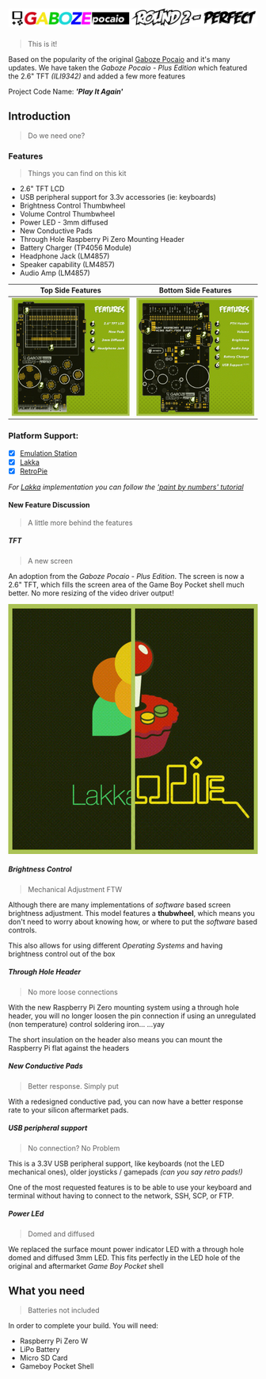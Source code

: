# ![Gaboze Pocaio](images/logo.png)
> This is it!

Based on the popularity of the original [Gaboze Pocaio](https://github.com/GameboyZero/GabozePocaio) and it's many updates. We have taken the *Gaboze Pocaio - Plus Edition* which featured the 2.6" TFT *(ILI9342)* and added a few more features

Project Code Name: ***'Play It Again'***

## Introduction
> Do we need one?

### Features
> Things you can find on this kit

- 2.6" TFT LCD
- USB peripheral support for 3.3v accessories (ie: keyboards)
- Brightness Control Thumbwheel
- Volume Control Thumbwheel
- Power LED - 3mm diffused
- New Conductive Pads
- Through Hole Raspberry Pi Zero Mounting Header
- Battery Charger (TP4056 Module)
- Headphone Jack (LM4857)
- Speaker capability (LM4857)
- Audio Amp (LM4857)

| Top Side Features | Bottom Side Features |
| - | - |
| ![Top](images/features_001.jpg) | ![Bottom](images/features_002.jpg) |

### Platform Support:

- [x] [Emulation Station](http://www.emulationstation.org/)
- [x] [Lakka](http://www.lakka.tv/)
- [x] [RetroPie](https://retropie.org.uk/)

*For [Lakka](http://www.lakka.tv/) implementation you can follow the ['paint by numbers' tutorial](https://github.com/32teeth/Lakka-For-Gaboze-Pocaio)*

#### New Feature Discussion
> A little more behind the features

##### TFT
> A new screen

An adoption from the *Gaboze Pocaio - Plus Edition*. The screen is now a 2.6" TFT, which fills the screen area of the Game Boy Pocket shell much better. No more resizing of the video driver output!

![Lakka or RetroPie](images/features_003.jpg)

##### Brightness Control
> Mechanical Adjustment FTW

Although there are many implementations of *software* based screen brightness adjustment. This model features a **thubwheel**, which means you don't need to worry about knowing how, or where to put the *software* based controls.

This also allows for using different *Operating Systems* and having brightness control out of the box

##### Through Hole Header
> No more loose connections

With the new Raspberry Pi Zero mounting system using a through hole header, you will no longer loosen the pin connection if using an unregulated (non temperature) control soldering iron...   ...yay

The short insulation on the header also means you can mount the Raspberry Pi flat against the headers

##### New Conductive Pads
> Better response. Simply put

With a redesigned conductive pad, you can now have a better response rate to your silicon aftermarket pads.

##### USB peripheral support
> No connection? No Problem

This is a 3.3V USB peripheral support, like keyboards (not the LED mechanical ones), older joysticks / gamepads *(can you say retro pads!)*

One of the most requested features is to be able to use your keyboard and terminal without having to connect to the network, SSH, SCP, or FTP.

##### Power LEd
> Domed and diffused

We replaced the surface mount power indicator LED with a through hole domed and diffused 3mm LED. This fits perfectly in the LED hole of the original and aftermarket *Game Boy Pocket* shell



## What you need
> Batteries not included

In order to complete your build. You will need:

- Raspberry Pi Zero W
- LiPo Battery
- Micro SD Card
- Gameboy Pocket Shell
